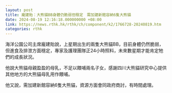 ```yaml
---
layout: post
title: 龐建貽：大熊貓BB身體仍脆弱但穩定　需加建新館容納6隻大熊貓
date: 2024-08-19 12:16:18.000000000 +08:00
link: https://news.rthk.hk/rthk/ch/component/k2/1766728-20240819.htm
categories: rthk
---
```


海洋公園公司主席龐建貽說，上星期出生的兩隻大熊貓BB，目前身體仍然脆弱，但進食及排泄方面穩定，專家及護理團隊正24小時照料，未來數星期才能肯定牠們的成長狀況。

他說大熊貓母親盈盈的母乳，不足以餵哺兩名子女，感謝四川大熊貓研究中心提供其他地方的大熊貓母乳用作餵哺。

他又說，需加建新館容納6隻大熊貓，資源方面會同政府商討，有時間處理。
